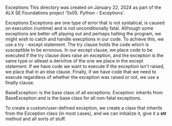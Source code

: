 Exceptions
This directory was created on January 22, 2024 as part of the ALX SE Foundations
project '0x05. Python - Exceptions'.

Exceptions
Exceptions are one type of error that is not syntatical, is caused on execution
(runtime) and is not unconditionally fatal. Although some exceptions are better
off playing out and perhaps halting the program, we might wish to catch and
handle execptions in our code. To achieve this, we use a try - except statement.
The try clause holds the code which is susceptible to be erronous. In our except
clause, we place code to be executed if the try clause does raise an exception,
and the exception is the same type or atleast a derivitve of the one we place in
the except statement. If we have code we want to execute if the exception isn't
raised, we place that in an else clause. Finally, if we have code that we need
to execute regardless of whether the exception was raised or not, we use a \
finally clause.

BaseException: is the base class of all exceptions.
Exception: inherits from BaseException and is the base class for all non-fatal
exceptions.

To create a custom/user-defined exception, we create a class that inherits from
the Exception class (in most cases), and we can initialize it, give it a __str__
method and all sorts of stuff.
